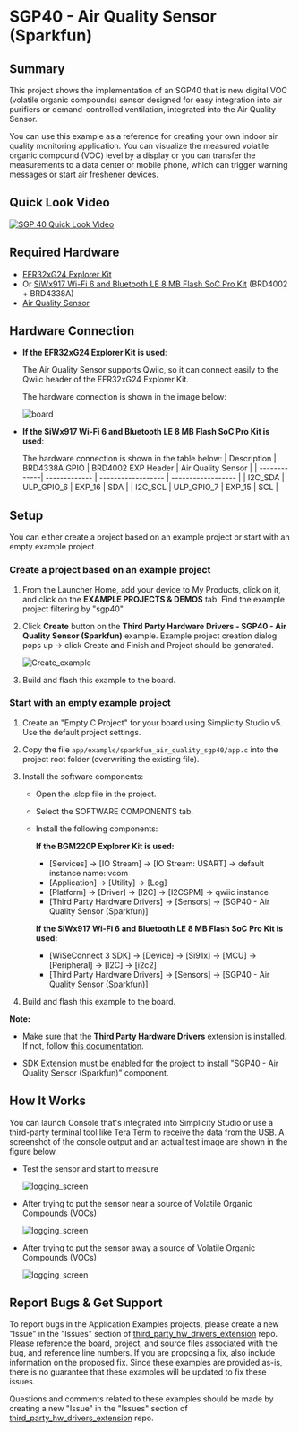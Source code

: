 # SGP40 - Air Quality Sensor (Sparkfun) #

## Summary ##

This project shows the implementation of an SGP40 that is new digital VOC (volatile organic compounds) sensor designed for easy integration into air purifiers or demand-controlled ventilation, integrated into the Air Quality Sensor.

You can use this example as a reference for creating your own indoor air quality monitoring application. You can visualize the measured volatile organic compound (VOC) level by a display or you can transfer the measurements to a data center or mobile phone, which can trigger warning messages or start air freshener devices.

## Quick Look Video ##

[![SGP 40 Quick Look Video](image/yt_thumbnail.jpg)](https://youtu.be/6eyTzxQM3K0 "Quick Look - SparkFun Air Quality Sensor SGP40 – Silicon Labs")

## Required Hardware ##

- [EFR32xG24 Explorer Kit](https://www.silabs.com/development-tools/wireless/efr32xg24-explorer-kit)
- Or [SiWx917 Wi-Fi 6 and Bluetooth LE 8 MB Flash SoC Pro Kit](https://www.silabs.com/development-tools/wireless/wi-fi/siwx917-pk6031a-wifi-6-bluetooth-le-soc-pro-kit) (BRD4002 + BRD4338A)
- [Air Quality Sensor](https://www.sparkfun.com/products/18345)

## Hardware Connection ##

- **If the EFR32xG24 Explorer Kit is used**:

  The Air Quality Sensor supports Qwiic, so it can connect easily to the Qwiic header of the EFR32xG24 Explorer Kit.

  The hardware connection is shown in the image below:

  ![board](image/hardware_connection.png "Hardware connection")

- **If the SiWx917 Wi-Fi 6 and Bluetooth LE 8 MB Flash SoC Pro Kit is used**:

   The hardware connection is shown in the table below:
  | Description  | BRD4338A GPIO | BRD4002 EXP Header | Air Quality Sensor |
  | -------------| ------------- | ------------------ | ------------------ |
  | I2C_SDA      | ULP_GPIO_6    | EXP_16             | SDA                |
  | I2C_SCL      | ULP_GPIO_7    | EXP_15             | SCL                |

## Setup ##

You can either create a project based on an example project or start with an empty example project.

### Create a project based on an example project ###

1. From the Launcher Home, add your device to My Products, click on it, and click on the **EXAMPLE PROJECTS & DEMOS** tab. Find the example project filtering by "sgp40".

2. Click **Create** button on the **Third Party Hardware Drivers - SGP40 - Air Quality Sensor (Sparkfun)** example. Example project creation dialog pops up -> click Create and Finish and Project should be generated.

   ![Create_example](image/create_example.png)

3. Build and flash this example to the board.

### Start with an empty example project ###

1. Create an "Empty C Project" for your board using Simplicity Studio v5. Use the default project settings.

2. Copy the file `app/example/sparkfun_air_quality_sgp40/app.c` into the project root folder (overwriting the existing file).

3. Install the software components:

    - Open the .slcp file in the project.
    - Select the SOFTWARE COMPONENTS tab.
    - Install the following components:

      **If the BGM220P Explorer Kit is used:**

         - [Services] → [IO Stream] → [IO Stream: USART] → default instance name: vcom
         - [Application] → [Utility] → [Log]
         - [Platform] → [Driver] → [I2C] → [I2CSPM] → qwiic instance
         - [Third Party Hardware Drivers] → [Sensors] → [SGP40 - Air Quality Sensor (Sparkfun)]

      **If the SiWx917 Wi-Fi 6 and Bluetooth LE 8 MB Flash SoC Pro Kit is used:**

         - [WiSeConnect 3 SDK] → [Device] → [Si91x] → [MCU] → [Peripheral] → [I2C] → [i2c2]
         - [Third Party Hardware Drivers] → [Sensors] → [SGP40 - Air Quality Sensor (Sparkfun)]

4. Build and flash this example to the board.

**Note:**

- Make sure that the **Third Party Hardware Drivers** extension is installed. If not, follow [this documentation](https://github.com/SiliconLabs/third_party_hw_drivers_extension/blob/master/README.md#how-to-add-to-simplicity-studio-ide).

- SDK Extension must be enabled for the project to install "SGP40 - Air Quality Sensor (Sparkfun)" component.

## How It Works ##

You can launch Console that's integrated into Simplicity Studio or use a third-party terminal tool like Tera Term to receive the data from the USB. A screenshot of the console output and an actual test image are shown in the figure below.

- Test the sensor and start to measure

  ![logging_screen](image/log1.png)

- After trying to put the sensor near a source of Volatile Organic Compounds (VOCs)

  ![logging_screen](image/log2.png)

- After trying to put the sensor away a source of Volatile Organic Compounds (VOCs)

  ![logging_screen](image/log3.png)

## Report Bugs & Get Support ##

To report bugs in the Application Examples projects, please create a new "Issue" in the "Issues" section of [third_party_hw_drivers_extension](https://github.com/SiliconLabs/third_party_hw_drivers_extension) repo. Please reference the board, project, and source files associated with the bug, and reference line numbers. If you are proposing a fix, also include information on the proposed fix. Since these examples are provided as-is, there is no guarantee that these examples will be updated to fix these issues.

Questions and comments related to these examples should be made by creating a new "Issue" in the "Issues" section of [third_party_hw_drivers_extension](https://github.com/SiliconLabs/third_party_hw_drivers_extension) repo.
